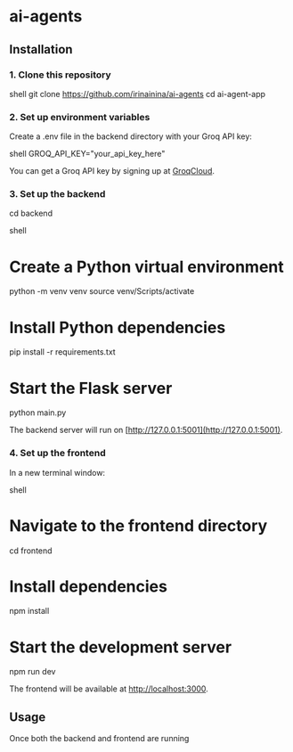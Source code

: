 # ai-agents

## Installation

### 1. Clone this repository

shell
git clone https://github.com/irinainina/ai-agents
cd ai-agent-app


### 2. Set up environment variables

Create a .env file in the backend directory with your Groq API key:

shell
GROQ_API_KEY="your_api_key_here"


You can get a Groq API key by signing up at [GroqCloud](https://console.groq.com/keys).

### 3. Set up the backend
cd backend

shell
# Create a Python virtual environment
python -m venv venv
source venv/Scripts/activate

# Install Python dependencies
pip install -r requirements.txt

# Start the Flask server

python main.py


The backend server will run on [http://127.0.0.1:5001](http://127.0.0.1:5001).

### 4. Set up the frontend

In a new terminal window:

shell
# Navigate to the frontend directory
cd frontend

# Install dependencies
npm install

# Start the development server
npm run dev


The frontend will be available at [http://localhost:3000](http://localhost:3000).

## Usage

Once both the backend and frontend are running